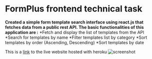 # **FormPlus frontend technical task**

**Created a simple form template search interface using react.js that fetches data from a public rest API. The basic functionalities of this application are :**
*Fetch and display the list of templates from the API
*Search for templates by name
*Filter templates list by category
*Sort templates by order (Ascending, Descending)
\*Sort templates by date

This is a [link](https://formplus-live.herokuapp.com/) to the live website hosted with heroku
![screenshot]()

